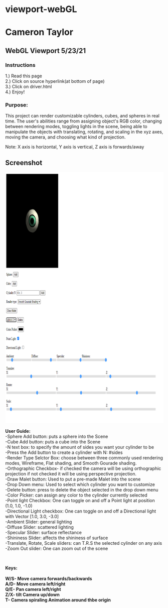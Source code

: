 # viewport-webGL 
<head>
    <meta charset="utf-8">
    <title>Features</title>
    <!-- Load external libs -->
    <script src="lib/cuon-matrix-cse160.js"></script>
    <script src="lib/cuon-utils.js"></script>
    <script src="lib/webgl-debug.js"></script>
    <script src="lib/webgl-utils.js"></script>
    <!-- Load main -->
    <script src="asg4.js"></script>
    <script src="driver.html"></script>
</head>

<body onload="main()">
    <h1> Cameron Taylor  </hl>
    <h2> WebGL Viewport 5/23/21 </h2>
    <h3> Instructions </h3>
    1.) Read this page<br>
    2.) Click on source hyperlink(at bottom of page)<br>
    3.) Click on driver.html<br>
    4.) Enjoy!<br>
    <p>
    <h3>Purpose:</h3> <p>This project can render customizable cylinders,
    cubes, and spheres in real time. The user's abilities range from assigning object's 
    RGB color, changing between rendering modes, toggling lights in the scene, being 
    able to manipulate the objects with translating, rotating, and scaling
    in the xyz axes, moving the camera, and choosing what kind of projection.</p>
    <p>Note: X axis is horizontal, Y axis is vertical, Z axis is forwards/away</p>
    <h2>Screenshot</h2>
    <img src="media/screenshot.PNG" alt="Scene" width="900" height="800"><br>
    <p><b>User Guide:</b>
    <br>-Sphere Add button: puts a sphere into the Scene
    <br>-Cube Add button: puts a cube into the Scene
    <br>-N text box: to specify the amount of sides you want your cylinder to be
    <br>-Press the Add button to create a cylinder with N: #sides
    <br>-Render Type Selctor Box: choose between three commonly used rendering modes, Wireframe, Flat shading, and Smooth Gourade shading.
    <br>-Orthographic Checkbox- if checked the camera will be using orthographic projection
    if not checked it will be using perspective projection.
    <br>-Draw Malet button: Used to put a pre-made Malet into the scene
    <br>-Drop Down menu: Used to select which cylinder you want to customize
    <br>-Delete button: press to delete the object selected in the drop down menu
    <br>-Color Picker: can assign any color to the cylinder currently selected
    <br>-Point light Checkbox: One can toggle on and off a Point light at position (1.0, 1.0, -1.0)
    <br>-Directional Light checkbox: One can toggle on and off a Directional light 
    with Vector [1.0, 3.0, -3.0]
    <br>-Ambient Slider: general lighting
    <br>-Diffuse Slider: scattered lighting
    <br>-Specular Slider: surface reflectance
    <br>-Shininess Slider: affects the shininess of surface
    <br>-Translate, Rotate, Scale sliders: can T.R.S the selected cylinder on any axis
    <br>-Zoom Out slider: One can zoom out of the scene </p>
    <br>
    <p><b>Keys:<b>
    <br>
    <br>W/S- Move camera forwards/backwards
    <br>A/D- Move camera left/right
    <br>Q/E- Pan camera left/right
    <br>Z/X- tilt Camera up/down
    <br>T- Camera spiraling Animation around thbe origin</p>
</body>

